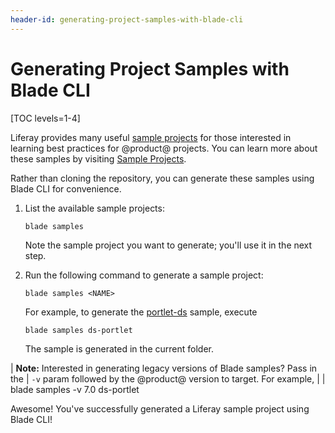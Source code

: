 ```yaml
---
header-id: generating-project-samples-with-blade-cli
---
```


# Generating Project Samples with Blade CLI

[TOC levels=1-4]

Liferay provides many useful 
[sample projects](https://github.com/liferay/liferay-blade-samples) for those
interested in learning best practices for @product@ projects. You can learn more
about these samples by visiting 
[Sample Projects](/docs/7-2/reference/-/knowledge_base/reference/sample-projects).

Rather than cloning the repository, you can generate these samples using Blade
CLI for convenience.

1.  List the available sample projects:

        blade samples

    Note the sample project you want to generate; you'll use it in the next
    step.

2.  Run the following command to generate a sample project:

        blade samples <NAME>

    For example, to generate the
    [portlet-ds](https://github.com/liferay/liferay-blade-samples/tree/master/gradle/apps/ds-portlet)
    sample, execute

        blade samples ds-portlet

    The sample is generated in the current folder.

| **Note:** Interested in generating legacy versions of Blade samples? Pass in the
| `-v` param followed by the @product@ version to target. For example,
| 
|     blade samples -v 7.0 ds-portlet

Awesome! You've successfully generated a Liferay sample project using Blade CLI!
